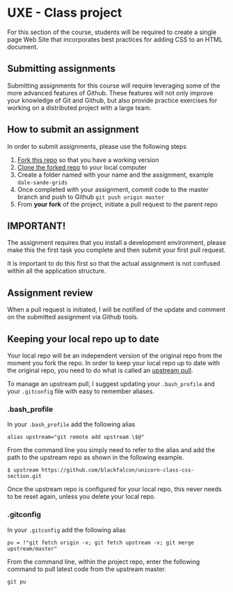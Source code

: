 # UXE - Class project

For this section of the course, students will be required to create a single page Web Site that incorporates best practices for adding CSS to an HTML document.

## Submitting assignments

Submitting assignments for this course will require leveraging some of the more advanced features of Github. These features will not only improve your knowledge of Git and Github, but also provide practice exercises for working on a distributed project with a large team.

## How to submit an assignment

In order to submit assignments, please use the following steps

1. [Fork this repo][1] so that you have a working version
1. [Clone the forked repo][2] to your local computer
1. Create a folder named with your name and the assignment, example `dale-sande-grids`
1. Once completed with your assignment, commit code to the master branch and push to Github `git push origin master`
1. From __your fork__ of the project, initiate a pull request to the parent repo

## IMPORTANT!

The assignment requires that you install a development environment, please make this the first task you complete and then submit your first pull request.

It is important to do this first so that the actual assignment is not confused within all the application structure.

## Assignment review

When a pull request is initiated, I will be notified of the update and comment on the submitted assignment via Github tools.

## Keeping your local repo up to date
Your local repo will be an independent version of the original repo from the moment you fork the repo. In order to keep your local repo up to date with the original repo, you need to do what is called an [upstream pull][3].

To manage an upstream pull, I suggest updating your `.bash_profile` and your `.gitconfig` file with easy to remember aliases.

### .bash_profile

In your `.bash_profile` add the following alias

```
alias upstream="git remote add upstream \$@"
```

From the command line you simply need to refer to the alias and add the path to the upstream repo as shown in the following example.

```
$ upstream https://github.com/blackfalcon/unicorn-class-css-section.git
```

Once the upstream repo is configured for your local repo, this never needs to be reset again, unless you delete your local repo.

### .gitconfig
In your `.gitconfig` add the following alias

```
pu = !"git fetch origin -v; git fetch upstream -v; git merge upstream/master"
```

From the command line, within the project repo, enter the following command to pull latest code from the upstream master.

```
git pu
```




[1]:https://help.github.com/articles/fork-a-repo
[2]:https://help.github.com/articles/fork-a-repo#step-2-clone-your-fork
[3]:https://help.github.com/articles/syncing-a-fork
